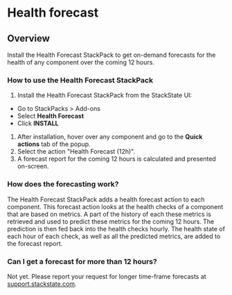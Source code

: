 # Health forecast

## Overview

Install the Health Forecast StackPack to get on-demand forecasts for the health of any component over the coming 12 hours.

### How to use the Health Forecast StackPack

1. Install the Health Forecast StackPack from the StackState UI:
  * Go to StackPacks > Add-ons
  * Select **Health Forecast**
  * Click **INSTALL**
1. After installation, hover over any component and go to the **Quick actions** tab of the popup.
1. Select the action "Health Forecast (12h)".
1. A forecast report for the coming 12 hours is calculated and presented on-screen.

### How does the forecasting work?

The Health Forecast StackPack adds a health forecast action to each component. This forecast action looks at the health checks of a component that are based on metrics. A part of the history of each these metrics is retrieved and used to predict these metrics for the coming 12 hours. The prediction is then fed back into the health checks hourly. The health state of each hour of each check, as well as all the predicted metrics, are added to the forecast report.

### Can I get a forecast for more than 12 hours?

Not yet. Please report your request for longer time-frame forecasts at [support.stackstate.com](https://support.stackstate.com).
